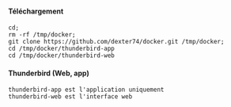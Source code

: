 #### Téléchargement
```
cd;
rm -rf /tmp/docker;
git clone https://github.com/dexter74/docker.git /tmp/docker;
cd /tmp/docker/thunderbird-app
cd /tmp/docker/thunderbird-web
```





#### Thunderbird (Web, app)
```
thunderbird-app est l'application uniquement
thunderbird-web est l'interface web
```
